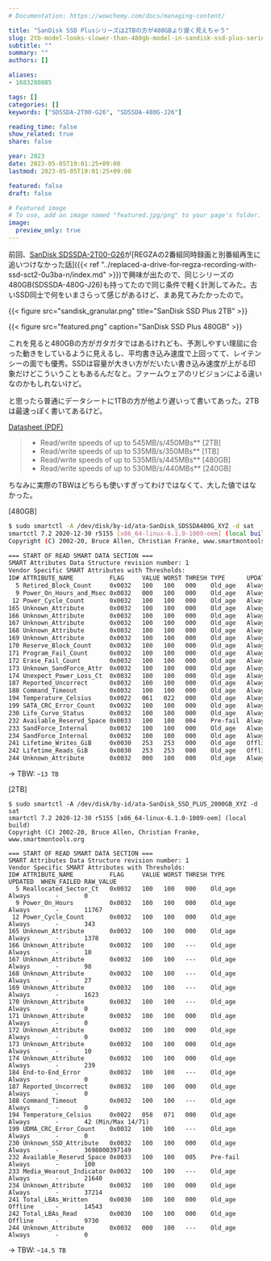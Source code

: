 ```yaml
---
# Documentation: https://wowchemy.com/docs/managing-content/

title: "SanDisk SSD Plusシリーズは2TBの方が480GBより遅く見えちゃう"
slug: 2tb-model-looks-slower-than-480gb-model-in-sandisk-ssd-plus-series
subtitle: ""
summary: ""
authors: []

aliases:
- 1683280885

tags: []
categories: []
keywords: ["SDSSDA-2T00-G26", "SDSSDA-480G-J26"]

reading_time: false
show_related: true
share: false

year: 2023
date: 2023-05-05T19:01:25+09:00
lastmod: 2023-05-05T19:01:25+09:00

featured: false
draft: false

# Featured image
# To use, add an image named "featured.jpg/png" to your page's folder.
image:
  preview_only: true
---
```


前回、[SanDisk SDSSDA-2T00-G26](https://www.westerndigital.com/ja-jp/products/internal-drives/sandisk-ssd-plus-sata-iii-ssd)が[REGZAの2番組同時録画と別番組再生に追いつけなかった話]({{< ref "../replaced-a-drive-for-regza-recording-with-ssd-sct2-0u3ba-n/index.md" >}})で興味が出たので、同じシリーズの480GB(SDSSDA-480G-J26)も持ってたので同じ条件で軽く計測してみた。古いSSD同士で何をいまさらって感じがあるけど、まあ見てみたかったので。

{{< figure src="sandisk_granular.png" title="SanDisk SSD Plus 2TB" >}}

{{< figure src="featured.png" caption="SanDisk SSD Plus 480GB" >}}

これを見ると480GBの方がガタガタではあるけれども、予測しやすい理屈に合った動きをしているように見えるし、平均書き込み速度で上回ってて、レイテンシーの面でも優秀。SSDは容量が大きい方がだいたい書き込み速度が上がる印象だけどこういうこともあるんだなと。ファームウェアのリビジョンによる違いなのかもしれないけど。


と思ったら普通にデータシートに1TBの方が他より遅いって書いてあった。2TBは最速っぽく書いてあるけど。

[Datasheet (PDF)](https://documents.westerndigital.com/content/dam/doc-library/en_us/assets/public/sandisk/product/internal-drives/ssd-plus-sata-iii-ssd/data-sheet-ssd-plus-sata-iii-ssd.pdf)
> * Read/write speeds of up to
>   545MB/s/450MBs** [2TB]
> * Read/write speeds of up to
>   535MB/s/350MBs** [1TB]
> * Read/write speeds of up to
>   535MB/s/445MBs** [480GB]
> * Read/write speeds of up to
>   530MB/s/440MBs** [240GB]


ちなみに実際のTBWはどちらも使いすぎってわけではなくて、大した値ではなかった。

[480GB]
```bash
$ sudo smartctl -A /dev/disk/by-id/ata-SanDisk_SDSSDA480G_XYZ -d sat
smartctl 7.2 2020-12-30 r5155 [x86_64-linux-6.1.0-1009-oem] (local build)
Copyright (C) 2002-20, Bruce Allen, Christian Franke, www.smartmontools.org

=== START OF READ SMART DATA SECTION ===
SMART Attributes Data Structure revision number: 1
Vendor Specific SMART Attributes with Thresholds:
ID# ATTRIBUTE_NAME          FLAG     VALUE WORST THRESH TYPE      UPDATED  WHEN_FAILED RAW_VALUE
  5 Retired_Block_Count     0x0032   100   100   000    Old_age   Always       -       0
  9 Power_On_Hours_and_Msec 0x0032   000   100   000    Old_age   Always       -       11604h+00m+00.000s
 12 Power_Cycle_Count       0x0032   100   100   000    Old_age   Always       -       1926
165 Unknown_Attribute       0x0032   100   100   000    Old_age   Always       -       7241469593843
166 Unknown_Attribute       0x0032   100   100   000    Old_age   Always       -       2
167 Unknown_Attribute       0x0032   100   100   000    Old_age   Always       -       0
168 Unknown_Attribute       0x0032   100   100   000    Old_age   Always       -       15
169 Unknown_Attribute       0x0032   100   100   000    Old_age   Always       -       0
170 Reserve_Block_Count     0x0032   100   100   000    Old_age   Always       -       0
171 Program_Fail_Count      0x0032   100   100   000    Old_age   Always       -       0
172 Erase_Fail_Count        0x0032   100   100   000    Old_age   Always       -       0
173 Unknown_SandForce_Attr  0x0032   100   100   000    Old_age   Always       -       8
174 Unexpect_Power_Loss_Ct  0x0032   100   100   000    Old_age   Always       -       120
187 Reported_Uncorrect      0x0032   100   100   000    Old_age   Always       -       0
188 Command_Timeout         0x0032   100   100   000    Old_age   Always       -       0
194 Temperature_Celsius     0x0022   061   022   000    Old_age   Always       -       39 (Min/Max 0/78)
199 SATA_CRC_Error_Count    0x0032   100   100   000    Old_age   Always       -       0
230 Life_Curve_Status       0x0032   100   100   000    Old_age   Always       -       3277067780859
232 Available_Reservd_Space 0x0033   100   100   004    Pre-fail  Always       -       100
233 SandForce_Internal      0x0032   100   100   000    Old_age   Always       -       3950
234 SandForce_Internal      0x0032   100   100   000    Old_age   Always       -       43857
241 Lifetime_Writes_GiB     0x0030   253   253   000    Old_age   Offline      -       13081
242 Lifetime_Reads_GiB      0x0030   253   253   000    Old_age   Offline      -       6245
244 Unknown_Attribute       0x0032   000   100   000    Old_age   Always       -       0
```
-> TBW: `~13 TB`

[2TB]
```
$ sudo smartctl -A /dev/disk/by-id/ata-SanDisk_SSD_PLUS_2000GB_XYZ -d sat
smartctl 7.2 2020-12-30 r5155 [x86_64-linux-6.1.0-1009-oem] (local build)
Copyright (C) 2002-20, Bruce Allen, Christian Franke, www.smartmontools.org

=== START OF READ SMART DATA SECTION ===
SMART Attributes Data Structure revision number: 1
Vendor Specific SMART Attributes with Thresholds:
ID# ATTRIBUTE_NAME          FLAG     VALUE WORST THRESH TYPE      UPDATED  WHEN_FAILED RAW_VALUE
  5 Reallocated_Sector_Ct   0x0032   100   100   000    Old_age   Always       -       0
  9 Power_On_Hours          0x0032   100   100   000    Old_age   Always       -       11767
 12 Power_Cycle_Count       0x0032   100   100   000    Old_age   Always       -       343
165 Unknown_Attribute       0x0032   100   100   000    Old_age   Always       -       1378
166 Unknown_Attribute       0x0032   100   100   ---    Old_age   Always       -       10
167 Unknown_Attribute       0x0032   100   100   ---    Old_age   Always       -       98
168 Unknown_Attribute       0x0032   100   100   ---    Old_age   Always       -       27
169 Unknown_Attribute       0x0032   100   100   ---    Old_age   Always       -       1623
170 Unknown_Attribute       0x0032   100   100   ---    Old_age   Always       -       0
171 Unknown_Attribute       0x0032   100   100   000    Old_age   Always       -       0
172 Unknown_Attribute       0x0032   100   100   000    Old_age   Always       -       0
173 Unknown_Attribute       0x0032   100   100   000    Old_age   Always       -       10
174 Unknown_Attribute       0x0032   100   100   000    Old_age   Always       -       239
184 End-to-End_Error        0x0032   100   100   ---    Old_age   Always       -       0
187 Reported_Uncorrect      0x0032   100   100   000    Old_age   Always       -       0
188 Command_Timeout         0x0032   100   100   ---    Old_age   Always       -       0
194 Temperature_Celsius     0x0022   058   071   000    Old_age   Always       -       42 (Min/Max 14/71)
199 UDMA_CRC_Error_Count    0x0032   100   100   ---    Old_age   Always       -       0
230 Unknown_SSD_Attribute   0x0032   100   100   000    Old_age   Always       -       3698000397149
232 Available_Reservd_Space 0x0033   100   100   005    Pre-fail  Always       -       100
233 Media_Wearout_Indicator 0x0032   100   100   ---    Old_age   Always       -       21640
234 Unknown_Attribute       0x0032   100   100   000    Old_age   Always       -       37214
241 Total_LBAs_Written      0x0030   100   100   000    Old_age   Offline      -       14543
242 Total_LBAs_Read         0x0030   100   100   000    Old_age   Offline      -       9730
244 Unknown_Attribute       0x0032   000   100   ---    Old_age   Always       -       0
```
-> TBW: `~14.5 TB`
